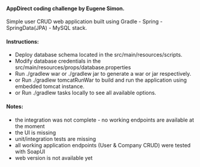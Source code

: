 #### AppDirect coding challenge by Eugene Simon.

Simple user CRUD web application built using Gradle - Spring - SpringData(JPA) - MySQL stack.

#### Instructions:
- Deploy database schema located in the src/main/resources/scripts.
- Modify database credentials in the src/main/resources/props/database.properties
- Run ./gradlew war or ./gradlew jar to generate a war or jar respectively.
- or Run ./gradlew tomcatRunWar to build and run the application using embedded tomcat instance.
- or Run ./gradlew tasks locally to see all available options.

#### Notes:
- the integration was not complete - no working endpoints are available at the moment
- the UI is missing
- unit/integration tests are missing
- all working application endpoints (User & Company CRUD) were tested with SoapUI
- web version is not available yet

